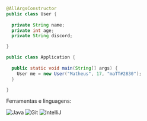 ```java
@AllArgsConstructor
public class User {
  
  private String name;
  private int age;
  private String discord;

}

public class Application {
  
  public static void main(String[] args) {
    User me = new User("Matheus", 17, "maTT#2830");
  }

}
```

Ferramentas e linguagens:

![Java](https://img.shields.io/badge/-Java-007396?style=flat-square&logo=java)
![Git](https://img.shields.io/badge/-Git-black?style=flat-square&logo=git)
![IntelliJ](https://img.shields.io/badge/-IntelliJ%20IDEA-black?style=flat-square&logo=intellij-idea&logoColor=white)
